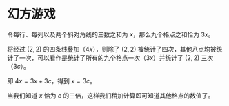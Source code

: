 # 幻方游戏

令每行、每列以及两个斜对角线的三数之和为 $x$，那么九个格点之和恰为 $3x$。

将经过 $(2,2)$ 的四条线叠加（$4x$），则除了 $(2,2)$ 被统计了四次，其他八点均被统计了一次，可以看作是统计了所有的九个格点一次（$3x$）并统计了 $(2,2)$ 三次（$3c$）。

即 $4x = 3x + 3c$，得到 $x = 3c$。

当我们知道 $x$ 恰为 $c$ 的三倍，这样我们稍加计算即可知道其他格点的数值了。

